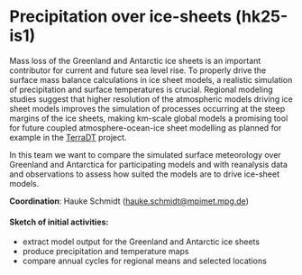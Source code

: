 # Precipitation over ice-sheets (hk25-is1)

Mass loss of the Greenland and Antarctic ice sheets is an important contributor for current and future sea level rise. To properly drive the surface mass balance calculations in ice sheet models, a realistic simulation of precipitation and surface temperatures is crucial. Regional modeling studies suggest that higher resolution of the atmospheric models driving ice sheet models improves the simulation of processes occurring at the steep margins of the ice sheets, making km-scale global models a promising tool for future coupled atmosphere-ocean-ice sheet modelling as planned for example in the [TerraDT](https://terradt.eu/) project.

In this team we want to compare the simulated surface meteorology over Greenland and Antarctica for participating models and with reanalysis data and observations to assess how suited the models are to drive ice-sheet models.

**Coordination**: Hauke Schmidt (hauke.schmidt@mpimet.mpg.de)

#### Sketch of initial activities:
*	extract model output for the Greenland and Antarctic ice sheets
*	produce precipitation and temperature maps
*	compare annual cycles for regional means and selected locations
